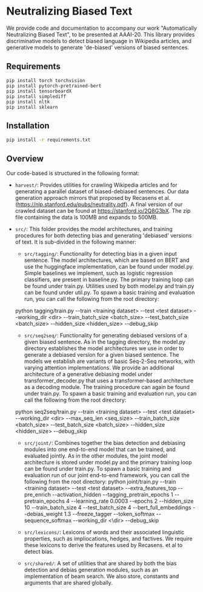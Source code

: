 # Neutralizing Biased Text

We provide code and documentation to accompany our work "Automatically Neutralizing Biased Text", to be presented at AAAI-20. This library provides discriminative models to detect biased language in Wikipedia articles, and generative models to generate 'de-biased' versions of biased sentences.

## Requirements 

```
pip install torch torchvision
pip install pytorch-pretrained-bert
pip install tensorboardX
pip install simplediff
pip install nltk
pip install sklearn
```

## Installation

```bash
pip install -r requirements.txt
```

## Overview 
Our code-based is structured in the following format: 

* `harvest/`: Provides utilities for crawling Wikipedia articles and for generating a parallel dataset of biased-debiased sentences. Our data generation approach mirrors that proposed by Recasens et al. (https://nlp.stanford.edu/pubs/neutrality.pdf). A final version of our crawled dataset can be found at https://stanford.io/2Q8G3bX. The zip file containing the data is 100MB
and expands to 500MB. 
* `src/`: This folder provides the model architectures, and training procedures for both detecting bias and generating 'debiased' versions of text. It is sub-divided in the following manner: 
    + `src/tagging/`: Functionality for detecting bias in a given input sentence. The model architectures, which are based on BERT and use the huggingface implementation, can be found under model.py. Simple baselines we implement, such as logistic regression classifiers, are present in baseline.py. The primary training loop can be found under train.py. Utilities used by both model.py and train.py can be found under util.py.  To spawn a basic training and evaluation run, you can call the following from the root directory: 

    python tagging/train.py --train \<training dataset\> --test \<test dataset\> --working_dir \<dir\> --train_batch_size \<batch_size\> --test_batch_size \<batch_size\>  --hidden_size \<hidden_size\> --debug_skip

    + `src/seq2seq/`: Functionality for generating debiased versions of a given biased sentence. As in the tagging directory, the model.py directory establishes the model architectures we use 
    in order to generate a debiased version for a given biased sentence. The models we establish are variants of basic Seq-2-Seq networks, with varying attention implementations. We provide an additional architecture of a generative debiasing model under transformer_decoder.py that uses a transformer-based architecture as a decoding module. The training procedure can again be found under train.py. To spawn a basic training and evaluation run, you can call the following from the root directory: 

    python seq2seq/train.py --train \<training dataset\> --test \<test dataset\> --working_dir \<dir\> --max_seq_len \<seq_size\> --train_batch_size \<batch_size\>  --test_batch_size \<batch_size\>   --hidden_size  \<hidden_size\> --debug_skip

    + `src/joint/`: Combines together the bias detection and debiasing modules into one end-to-end model that can be trained, and evaluated jointly. As in the other modules, the joint model architecture is stored under model.py and the primary training loop can be found under train.py. To spawn a basic training and evaluation run of our joint end-to-end framework, you can call the following from the root directory: 
    python joint/train.py --train  \<training dataset\> --test \<test dataset\>  --extra_features_top --pre_enrich --activation_hidden --tagging_pretrain_epochs 1 --pretrain_epochs 4     --learning_rate 0.0003 --epochs 2 --hidden_size 10 --train_batch_size 4 --test_batch_size 4     --bert_full_embeddings --debias_weight 1.3 --freeze_tagger --token_softmax --sequence_softmax  --working_dir <\dir\>  --debug_skip

    + `src/lexicons/`: Lexicons of words and their associated linguistic properties, such as impliocations, hedges, and factives. We require these lexicons to derive the features used by Recasens. et al to detect bias. 
    + `src/shared/`: A set of utilities that are shared by both the bias detection and debias generation modules, such as an implementation of beam search. We also store, constants and arguments that are shared globally.
